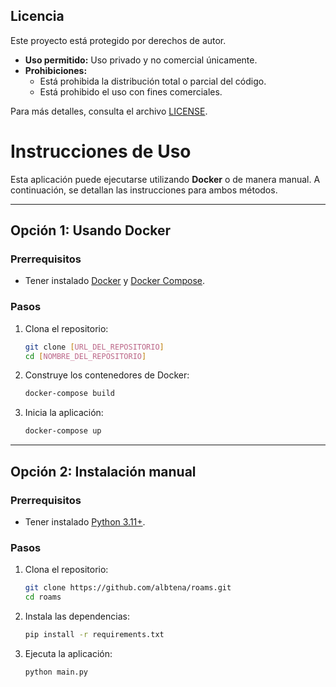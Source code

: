 ## Licencia
Este proyecto está protegido por derechos de autor.

- **Uso permitido:** Uso privado y no comercial únicamente.
- **Prohibiciones:**
  - Está prohibida la distribución total o parcial del código.
  - Está prohibido el uso con fines comerciales.

Para más detalles, consulta el archivo [LICENSE](LICENSE).

# Instrucciones de Uso

Esta aplicación puede ejecutarse utilizando **Docker** o de manera manual. A continuación, se detallan las instrucciones para ambos métodos.

---

## Opción 1: Usando Docker

### Prerrequisitos
- Tener instalado [Docker](https://www.docker.com/) y [Docker Compose](https://docs.docker.com/compose/).

### Pasos
1. Clona el repositorio:
   ```bash
   git clone [URL_DEL_REPOSITORIO]
   cd [NOMBRE_DEL_REPOSITORIO]
   ```
2. Construye los contenedores de Docker:
   ```bash
   docker-compose build
   ```
3. Inicia la aplicación:
   ```bash
   docker-compose up
   ```

---

## Opción 2: Instalación manual

### Prerrequisitos
- Tener instalado [Python 3.11+](https://www.python.org/).

### Pasos
1. Clona el repositorio:
   ```bash
   git clone https://github.com/albtena/roams.git
   cd roams
   ```
2. Instala las dependencias:
   ```bash
   pip install -r requirements.txt
   ```
3. Ejecuta la aplicación:
   ```bash
   python main.py
   


